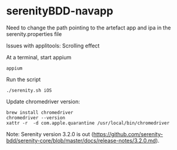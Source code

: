 # serenityBDD-navapp

Need to change the path pointing to the artefact app and ipa in the serenity.properties file

Issues with applitools:
Scrolling effect


At a terminal, start appium
```
appium 
```

Run the script
```
./serenity.sh iOS
```


Update chromedriver version:
```
brew install chromedriver
chromedriver --version
xattr -r  -d com.apple.quarantine /usr/local/bin/chromedriver
```
Note:
Serenity version 3.2.0 is out (https://github.com/serenity-bdd/serenity-core/blob/master/docs/release-notes/3.2.0.md).